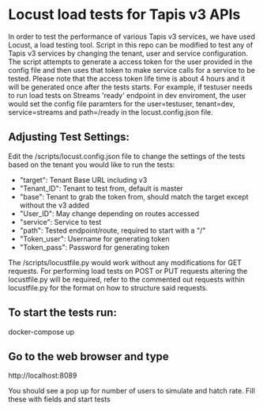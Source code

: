 # Locust load tests for Tapis v3 APIs </br>

In order to test the performance of various Tapis v3 services, we have used Locust, a load testing tool. Script in this repo can be modified to test any of Tapis v3 services by changing the tenant, user and service configuration. The script attempts to generate a access token for the user provided in the config file and then uses that token to make service calls for a service to be tested. Please note that the access token life time is about 4 hours and it will be generated once after the tests starts. For example, if testuser needs to run load tests on Streams 'ready' endpoint in dev enviroment, the user would set the config file paramters for the user=testuser, tenant=dev, service=streams and path=/ready in the locust.config.json file. 


## Adjusting Test Settings:  
Edit the /scripts/locust.config.json file to change the settings of the tests based on the tenant you would like to run the tests:
  
* "target": Tenant Base URL including v3
* "Tenant_ID": Tenant to test from, default is master
* "base": Tenant to grab the token from, should match the target except without the v3 added
* "User_ID": May change depending on routes accessed 
* "service": Service to test  
* "path": Tested endpoint/route, required to start with a "/"  
* "Token_user": Username for generating token  
* "Token_pass": Password for generating token  
 
The /scripts/locustfile.py would work without any modifications for GET requests. For performing load tests on POST or PUT requests altering the locustfile.py will be required, refer to the commented out requests within locustfile.py for the format on how to structure said requests. 

## To start the tests run:
docker-compose up

## Go to the web browser and type
http://localhost:8089

You should see a pop up for number of users to simulate and hatch rate. Fill these with fields and start tests
